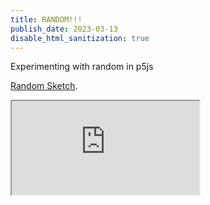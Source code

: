 ```yaml
---
title: RANDOM!!!
publish_date: 2023-03-13
disable_html_sanitization: true
---
```



Experimenting with random in p5js

[Random Sketch](https://editor.p5js.org/MeowingDavis/sketches/eA8brS7Vz "It sucks but i love it").





<iframe src="https://editor.p5js.org/MeowingDavis/full/eA8brS7Vz"></iframe>
